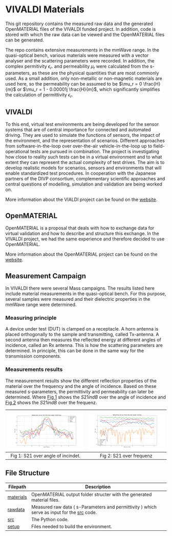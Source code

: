 # VIVALDI Materials

This git repository contains the measured raw data and the generated OpenMATERIAL files of the VIVALDI funded project. In addition, code is stored with which the raw data can be viewed and the OpenMATERIAL files can be generated.

The repo contains extensive measurements in the mmWave range.
In the quasi-optical bench, various materials were measured with a vector analyser and the scattering  parameters were recorded.
In addition, the complex permitivity $\epsilon_r$. 
and permeability $\mu_r$ were calculated from the s-parameters, as these are the physical quantities that are most commonly used. As a small addition, only non-metallic or non-magnetic materials are used here, so the permeability can be assumed to be  $\mu_r = 0 \frac{H}{m}$ or $\mu_r = 1 - 0.00001j \frac{H}{m}$, which significantly simplifies the calculation of permittivity $\epsilon_r$.

## VIVALDI

To this end, virtual test environments are being developed for the sensor systems that are of central importance for connected and automated driving. They are used to simulate the functions of sensors, the impact of the environment, and the representation of scenarios. Different approaches from software-in-the-loop over over-the-air vehicle-in-the-loop up to field-operational tests are pursued in combination. The project is investigating how close to reality such tests can be in a virtual environment and to what extent they can represent the actual complexity of test drives. The aim is to develop realistic models for scenarios, sensors and environments that will enable standardized test procedures. In cooperation with the Japanese partners of the DIVP consortium, complementary scientific approaches and central questions of modelling, simulation and validation are being worked on.

More information about the VIALDI project can be found on the [website](https://www.safecad-vivid.net/).

## OpenMATERIAL

OpenMATERIAL is a proposal that deals with how to exchange data for virtual validation and how to describe and structure this exchange. In the VIVALDI project, we had the same experience and therefore decided to use OpenMATERIAL. 

More information about the OpenMATERIAL project can be found on the [website](https://github.com/LudwigFriedmann/OpenMATERIAL).

## Measurement Campaign
In VIVALDI there were several Mass campaigns. The results listed here include material measurements in the quasi-optical bench. For this purpose, several samples were measured and their dielectric properties in the mmWave range were determined. 

### Measuring principle
A device under test (DUT) is clamped on a receptacle. A horn antenna is placed orthogonally to the sample and transmitting, called Tx-antenna. A second antenna then measures the reflected energy at different angles of incidence, called an Rx antenna. This is how the scattering parameters are determined. In principle, this can be done in the same way for the transmission components.

### Measurements results
The measurement results show the different reflection properties of the material over the frequency and the angle of incidence. Based on these measured s-parameters, the permittivity and permeability can later be determined. Where [Fig 1](#Fig-1) shows the $S21 in dB$ over the angle of incidence and [Fig 2](#Fig-2) shows the $S21 in dB$ over the frequenz. 

![Fig-1](setup/s21_over_a.svg "Fig 1")      |  ![Fig2](setup/s21_over_f.svg "Fig-2")
:-------------------------:|:-------------------------:
Fig 1: S21 over angle of incindet. | Fig 2: S21 over frequenz


## File Structure

| Filepath  | Description |
| ------------- | ------------- |
| [materials](./materials) | OpenMATERIAL output folder structer with the generated material files. |
| [rawdata](./rawdata) | Measured raw data ( s-Parameters and permittivity ) which serve as input for the [src](./src) code. |
| [src](./src) | The Python code. |
| [setup](./rawdata) | Files needed to build the environment. |